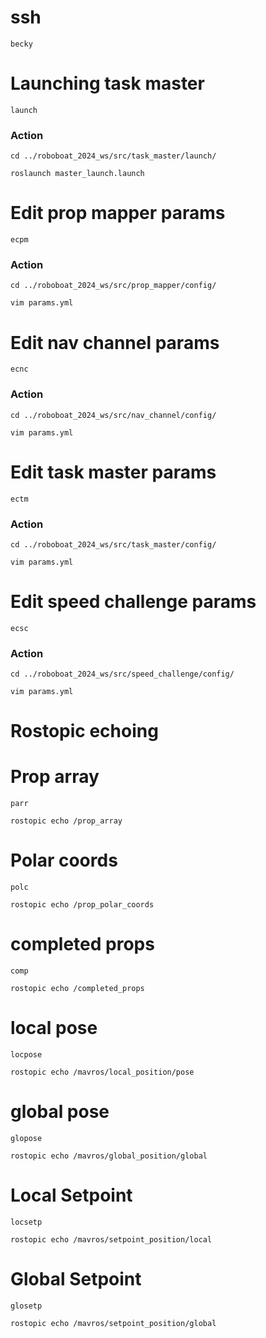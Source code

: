 
# ssh
`becky`

# Launching task master

`launch`

### Action
`cd ../roboboat_2024_ws/src/task_master/launch/`

`roslaunch master_launch.launch`

# Edit prop mapper params
`ecpm`

### Action
`cd ../roboboat_2024_ws/src/prop_mapper/config/`

`vim params.yml`

# Edit nav channel params

`ecnc`
### Action
`cd ../roboboat_2024_ws/src/nav_channel/config/`

`vim params.yml`

# Edit task master params
`ectm`

### Action
`cd ../roboboat_2024_ws/src/task_master/config/`

`vim params.yml`

# Edit speed challenge params

`ecsc`

### Action

`cd ../roboboat_2024_ws/src/speed_challenge/config/`

`vim params.yml`

# Rostopic echoing

# Prop array
`parr`

`rostopic echo /prop_array`
# Polar coords
`polc`

`rostopic echo /prop_polar_coords`

# completed props
`comp`

`rostopic echo /completed_props`

# local pose

`locpose`

`rostopic echo /mavros/local_position/pose`

# global pose

`glopose` 

`rostopic echo /mavros/global_position/global`

# Local Setpoint

`locsetp`

`rostopic echo /mavros/setpoint_position/local`

# Global Setpoint

`glosetp`

`rostopic echo /mavros/setpoint_position/global`
